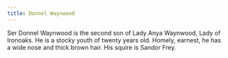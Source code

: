 ```yaml
---
title: Donnel Waynwood
---
```


Ser Donnel Waynwood is the second son of Lady Anya Waynwood, Lady of Ironoaks. He is a stocky youth of twenty years old. Homely, earnest, he has a wide nose and thick brown hair. His squire is Sandor Frey.


